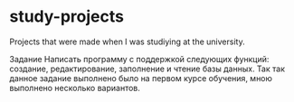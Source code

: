 # study-projects
Projects that were made when I was studiying at the university.

Задание
Написать программу с поддержкой следующих функций: создание, редактирование, заполнение и чтение базы данных.
Так так данное задание выполнено было на первом курсе обучения, мною выполнено несколько вариантов.
